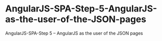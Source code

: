 # AngularJS-SPA-Step-5-AngularJS-as-the-user-of-the-JSON-pages
AngularJS-SPA-Step 5 – AngularJS as the user of the JSON pages
